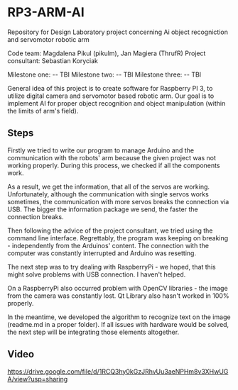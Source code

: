 # RP3-ARM-AI
Repository for Design Laboratory project concerning Ai object recogniction and servomotor robotic arm

Code team: Magdalena Pikul (pikulm), Jan Magiera (ThrufR)
Project consultant: Sebastian Koryciak

Milestone one:
-- TBI
Milestone two:
-- TBI
Milestone three:
-- TBI 

General idea of this project is to create software for Raspberry PI 3, to utilize digital camera and servomotor based robotic arm. Our goal is to implement AI for proper object recognition and object manipulation (within the limits of arm's field).

## Steps
Firstly we tried to write our program to manage Arduino and the communication with the robots' arm because the given project was not working properly. During this process, we checked if all the components work.

As a result, we get the information, that all of the servos are working. Unfortunately, although the communication with single servos works sometimes, the communication with more servos breaks the connection via USB.
The bigger the information package we send, the faster the connection breaks.

Then following the advice of the project consultant, we tried using the command line interface. Regrettably, the program was keeping on breaking - independently from the Arduinos' content.
The connection with the computer was constantly interrupted and Arduino was resetting.

The next step was to try dealing with RaspberryPi - we hoped, that this might solve problems with USB connection. I haven't helped.

On a RaspberryPi also occurred problem with OpenCV libraries - the image from the camera was constantly lost.
Qt Library also hasn't worked in 100% properly.

In the meantime, we developed the algorithm to recognize text on the image (readme.md in a proper folder). If all issues with hardware would be solved, the next step will be integrating those elements altogether.

## Video
https://drive.google.com/file/d/1RCQ3hy0kGzJRhvUu3aeNPHm8v3XHwUGA/view?usp=sharing



